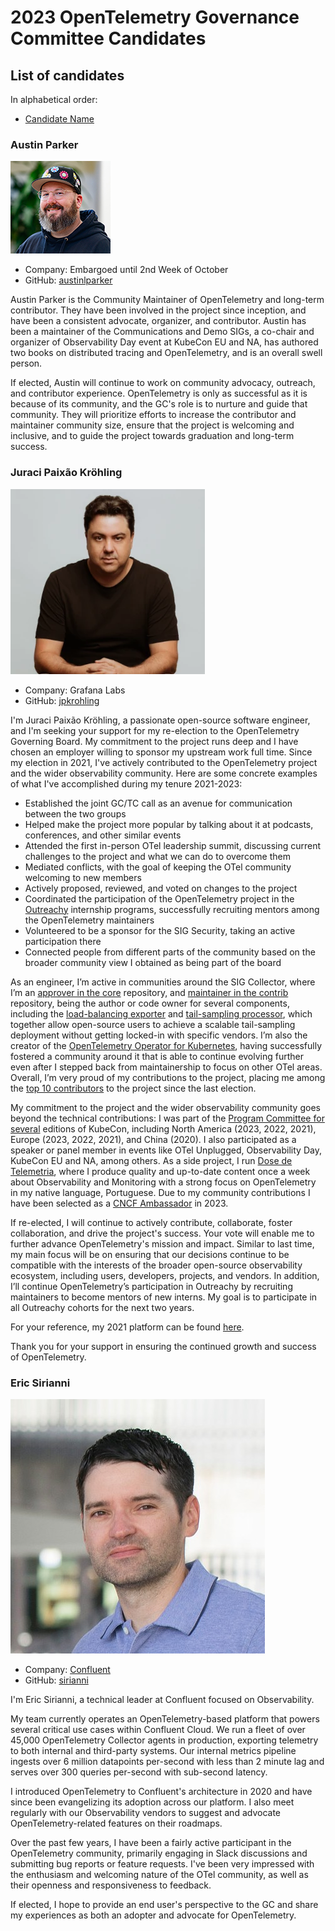 # 2023 OpenTelemetry Governance Committee Candidates

## List of candidates

In alphabetical order:

- [Candidate Name](#candidate-name)

<!--
### Candidate 1
![Candidate Name](static/candidate-picture.png)
- Company: Company Name
- GitHub: [username](https://github.com/username)
Description of candidate
---
-->

### Austin Parker
![Austin Parker](static/austin-parker.jpg)

- Company: Embargoed until 2nd Week of October
- GitHub: [austinlparker](https://github.com/austinlparker)

Austin Parker is the Community Maintainer of OpenTelemetry and long-term
contributor. They have been involved in the project since inception, and have
been a consistent advocate, organizer, and contributor. Austin has been a
maintainer of the Communications and Demo SIGs, a co-chair and organizer of
Observability Day event at KubeCon EU and NA, has authored two books on
distributed tracing and OpenTelemetry, and is an overall swell person.

If elected, Austin will continue to work on community advocacy, outreach, and
contributor experience. OpenTelemetry is only as successful as it is because of
its community, and the GC's role is to nurture and guide that community. They
will prioritize efforts to increase the contributor and maintainer community
size, ensure that the project is welcoming and inclusive, and to guide the
project towards graduation and long-term success.

### Juraci Paixão Kröhling
![Juraci Paixão Kröhling](static/jpkroehling.webp)
- Company: Grafana Labs
- GitHub: [jpkrohling](https://github.com/jpkrohling)

I'm Juraci Paixão Kröhling, a passionate open-source software engineer, and I'm
seeking your support for my re-election to the OpenTelemetry Governing Board. My
commitment to the project runs deep and I have chosen an employer willing to
sponsor my upstream work full time. Since my election in 2021, I've actively
contributed to the OpenTelemetry project and the wider observability community.
Here are some concrete examples of what I've accomplished during my tenure
2021-2023:

* Established the joint GC/TC call as an avenue for communication between the
  two groups
* Helped make the project more popular by talking about it at podcasts,
  conferences, and other similar events
* Attended the first in-person OTel leadership summit, discussing current
  challenges to the project and what we can do to overcome them
* Mediated conflicts, with the goal of keeping the OTel community welcoming to
  new members
* Actively proposed, reviewed, and voted on changes to the project
* Coordinated the participation of the OpenTelemetry project in the
  [Outreachy](https://www.outreachy.org/) internship programs, successfully
  recruiting mentors among the OpenTelemetry maintainers
* Volunteered to be a sponsor for the SIG Security, taking an active
  participation there
* Connected people from different parts of the community based on the broader
  community view I obtained as being part of the board

As an engineer, I’m active in communities around the SIG Collector, where I’m an
[approver in the
core](https://github.com/open-telemetry/opentelemetry-collector#contributing)
repository, and [maintainer in the
contrib](https://github.com/open-telemetry/opentelemetry-collector-contrib/#contributing)
repository, being the author or code owner for several components, including the
[load-balancing
exporter](https://github.com/open-telemetry/opentelemetry-collector-contrib/tree/main/exporter/loadbalancingexporter#trace-idservice-name-aware-load-balancing-exporter)
and [tail-sampling
processor](https://github.com/open-telemetry/opentelemetry-collector-contrib/tree/main/processor/tailsamplingprocessor#tail-sampling-processor),
which together allow open-source users to achieve a scalable tail-sampling
deployment without getting locked-in with specific vendors. I’m also the creator
of the [OpenTelemetry Operator for
Kubernetes](https://github.com/open-telemetry/opentelemetry-operator), having
successfully fostered a community around it that is able to continue evolving
further even after I stepped back from maintainership to focus on other OTel
areas. Overall, I’m very proud of my contributions to the project, placing me
among the [top 10
contributors](https://opentelemetry.devstats.cncf.io/d/9/developer-activity-counts-by-repository-group-table?orgId=1&var-period_name=Last%202%20years&var-metric=contributions&var-repogroup_name=All&var-country_name=All)
to the project since the last election.

My commitment to the project and the wider observability community goes beyond
the technical contributions: I was part of the [Program Committee for
several](https://www.credly.com/users/juraci-paixao-krohling/badges) editions of
KubeCon, including North America (2023, 2022, 2021), Europe (2023, 2022, 2021),
and China (2020). I also participated as a speaker or panel member in events
like OTel Unplugged, Observability Day, KubeCon EU and NA, among others. As a
side project, I run [Dose de Telemetria](https://linktr.ee/dosedetelemetria),
where I produce quality and up-to-date content once a week about Observability
and Monitoring with a strong focus on OpenTelemetry in my native language,
Portuguese. Due to my community contributions I have been selected as a [CNCF
Ambassador](https://www.cncf.io/people/ambassadors/?_sft_lf-country=de&_sft_lf-expertise=technical&_sft_lf-project=opentelemetry&p=juraci-paixao-krohling)
in 2023.

If re-elected, I will continue to actively contribute, collaborate, foster
collaboration, and drive the project's success. Your vote will enable me to
further advance OpenTelemetry's mission and impact. Similar to last time, my
main focus will be on ensuring that our decisions continue to be compatible with
the interests of the broader open-source observability ecosystem, including
users, developers, projects, and vendors. In addition, I’ll continue
OpenTelemetry’s participation in Outreachy by recruiting maintainers to become
mentors of new interns. My goal is to participate in all Outreachy cohorts for
the next two years.

For your reference, my 2021 platform can be found
[here](https://github.com/open-telemetry/community/blob/main/elections/2021/governance-committee-candidates.md#Juraci-Paix%C3%A3o-Kr%C3%B6hling).

Thank you for your support in ensuring the continued growth and success of
OpenTelemetry.

### Eric Sirianni
![Eric Sirianni](static/eric-sirianni.jpg)
- Company: [Confluent](https://confluent.io)
- GitHub: [sirianni](https://github.com/sirianni)

I'm Eric Sirianni, a technical leader at Confluent focused on Observability.

My team currently operates an OpenTelemetry-based platform that powers several
critical use cases within Confluent Cloud. We run a fleet of over 45,000
OpenTelemetry Collector agents in production, exporting telemetry to both
internal and third-party systems. Our internal metrics pipeline ingests over 6
million datapoints per-second with less than 2 minute lag and serves over 300
queries per-second with sub-second latency.

I introduced OpenTelemetry to Confluent's architecture in 2020 and have since
been evangelizing its adoption across our platform.  I also meet regularly with
our Observability vendors to suggest and advocate OpenTelemetry-related features
on their roadmaps.

Over the past few years, I have been a fairly active participant in the
OpenTelemetry community, primarily engaging in Slack discussions and submitting
bug reports or feature requests.  I've been very impressed with the enthusiasm
and welcoming nature of the OTel community, as well as their openness and
responsiveness to feedback.

If elected, I hope to provide an end user's perspective to the GC and share my
experiences as both an adopter and advocate for OpenTelemetry.